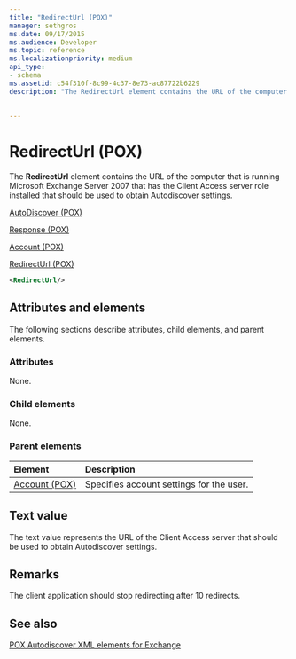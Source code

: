```yaml
---
title: "RedirectUrl (POX)"
manager: sethgros
ms.date: 09/17/2015
ms.audience: Developer
ms.topic: reference
ms.localizationpriority: medium
api_type:
- schema
ms.assetid: c54f310f-8c99-4c37-8e73-ac87722b6229
description: "The RedirectUrl element contains the URL of the computer that is running Microsoft Exchange Server 2007 that has the Client Access server role installed that should be used to obtain Autodiscover settings."
 
 
---
```


# RedirectUrl (POX)

The **RedirectUrl** element contains the URL of the computer that is running Microsoft Exchange Server 2007 that has the Client Access server role installed that should be used to obtain Autodiscover settings. 
  
[AutoDiscover (POX)](autodiscover-pox.md)
  
[Response (POX)](response-pox.md)
  
[Account (POX)](account-pox.md)
  
[RedirectUrl (POX)](redirecturl-pox.md)
  
```xml
<RedirectUrl/>
```

## Attributes and elements

The following sections describe attributes, child elements, and parent elements.
  
### Attributes

None.
  
### Child elements

None.
  
### Parent elements

|**Element**|**Description**|
|:-----|:-----|
|[Account (POX)](account-pox.md) <br/> |Specifies account settings for the user.  <br/> |
   
## Text value

The text value represents the URL of the Client Access server that should be used to obtain Autodiscover settings.
  
## Remarks

The client application should stop redirecting after 10 redirects.
  
## See also



[POX Autodiscover XML elements for Exchange](pox-autodiscover-xml-elements-for-exchange.md)

